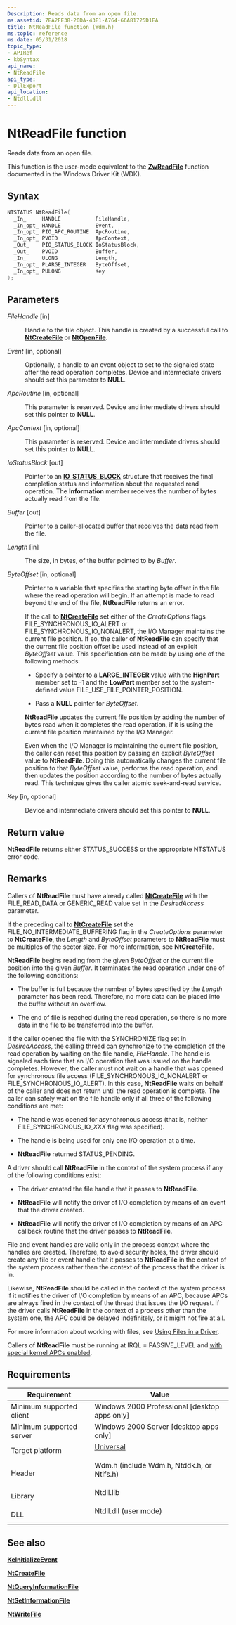 ```yaml
---
Description: Reads data from an open file.
ms.assetid: 7EA2FE38-20DA-43E1-A764-66A81725D1EA
title: NtReadFile function (Wdm.h)
ms.topic: reference
ms.date: 05/31/2018
topic_type: 
- APIRef
- kbSyntax
api_name: 
- NtReadFile
api_type: 
- DllExport
api_location: 
- Ntdll.dll
---
```


# NtReadFile function

Reads data from an open file.

This function is the user-mode equivalent to the [**ZwReadFile**](/windows-hardware/drivers/ddi/ntifs/nf-ntifs-ntreadfile) function documented in the Windows Driver Kit (WDK).

## Syntax


```C++
NTSTATUS NtReadFile(
  _In_     HANDLE           FileHandle,
  _In_opt_ HANDLE           Event,
  _In_opt_ PIO_APC_ROUTINE  ApcRoutine,
  _In_opt_ PVOID            ApcContext,
  _Out_    PIO_STATUS_BLOCK IoStatusBlock,
  _Out_    PVOID            Buffer,
  _In_     ULONG            Length,
  _In_opt_ PLARGE_INTEGER   ByteOffset,
  _In_opt_ PULONG           Key
);
```



## Parameters

<dl> <dt>

*FileHandle* \[in\]
</dt> <dd>

Handle to the file object. This handle is created by a successful call to [**NtCreateFile**](/windows/desktop/api/Winternl/nf-winternl-ntcreatefile) or [**NtOpenFile**](/windows/desktop/api/Winternl/nf-winternl-ntopenfile).

</dd> <dt>

*Event* \[in, optional\]
</dt> <dd>

Optionally, a handle to an event object to set to the signaled state after the read operation completes. Device and intermediate drivers should set this parameter to **NULL**.

</dd> <dt>

*ApcRoutine* \[in, optional\]
</dt> <dd>

This parameter is reserved. Device and intermediate drivers should set this pointer to **NULL**.

</dd> <dt>

*ApcContext* \[in, optional\]
</dt> <dd>

This parameter is reserved. Device and intermediate drivers should set this pointer to **NULL**.

</dd> <dt>

*IoStatusBlock* \[out\]
</dt> <dd>

Pointer to an [**IO\_STATUS\_BLOCK**](/windows-hardware/drivers/ddi/wdm/ns-wdm-_io_status_block) structure that receives the final completion status and information about the requested read operation. The **Information** member receives the number of bytes actually read from the file.

</dd> <dt>

*Buffer* \[out\]
</dt> <dd>

Pointer to a caller-allocated buffer that receives the data read from the file.

</dd> <dt>

*Length* \[in\]
</dt> <dd>

The size, in bytes, of the buffer pointed to by *Buffer*.

</dd> <dt>

*ByteOffset* \[in, optional\]
</dt> <dd>

Pointer to a variable that specifies the starting byte offset in the file where the read operation will begin. If an attempt is made to read beyond the end of the file, **NtReadFile** returns an error.

If the call to [**NtCreateFile**](/windows/desktop/api/Winternl/nf-winternl-ntcreatefile) set either of the *CreateOptions* flags FILE\_SYNCHRONOUS\_IO\_ALERT or FILE\_SYNCHRONOUS\_IO\_NONALERT, the I/O Manager maintains the current file position. If so, the caller of **NtReadFile** can specify that the current file position offset be used instead of an explicit *ByteOffset* value. This specification can be made by using one of the following methods:

-   Specify a pointer to a **LARGE\_INTEGER** value with the **HighPart** member set to -1 and the **LowPart** member set to the system-defined value FILE\_USE\_FILE\_POINTER\_POSITION.

-   Pass a **NULL** pointer for *ByteOffset*.

**NtReadFile** updates the current file position by adding the number of bytes read when it completes the read operation, if it is using the current file position maintained by the I/O Manager.

Even when the I/O Manager is maintaining the current file position, the caller can reset this position by passing an explicit *ByteOffset* value to **NtReadFile**. Doing this automatically changes the current file position to that *ByteOffset* value, performs the read operation, and then updates the position according to the number of bytes actually read. This technique gives the caller atomic seek-and-read service.

</dd> <dt>

*Key* \[in, optional\]
</dt> <dd>

Device and intermediate drivers should set this pointer to **NULL**.

</dd> </dl>

## Return value

**NtReadFile** returns either STATUS\_SUCCESS or the appropriate NTSTATUS error code.

## Remarks

Callers of **NtReadFile** must have already called [**NtCreateFile**](/windows/desktop/api/Winternl/nf-winternl-ntcreatefile) with the FILE\_READ\_DATA or GENERIC\_READ value set in the *DesiredAccess* parameter.

If the preceding call to [**NtCreateFile**](/windows/desktop/api/Winternl/nf-winternl-ntcreatefile) set the FILE\_NO\_INTERMEDIATE\_BUFFERING flag in the *CreateOptions* parameter to **NtCreateFile**, the *Length* and *ByteOffset* parameters to **NtReadFile** must be multiples of the sector size. For more information, see **NtCreateFile**.

**NtReadFile** begins reading from the given *ByteOffset* or the current file position into the given *Buffer*. It terminates the read operation under one of the following conditions:

-   The buffer is full because the number of bytes specified by the *Length* parameter has been read. Therefore, no more data can be placed into the buffer without an overflow.

-   The end of file is reached during the read operation, so there is no more data in the file to be transferred into the buffer.

If the caller opened the file with the SYNCHRONIZE flag set in *DesiredAccess*, the calling thread can synchronize to the completion of the read operation by waiting on the file handle, *FileHandle*. The handle is signaled each time that an I/O operation that was issued on the handle completes. However, the caller must not wait on a handle that was opened for synchronous file access (FILE\_SYNCHRONOUS\_IO\_NONALERT or FILE\_SYNCHRONOUS\_IO\_ALERT). In this case, **NtReadFile** waits on behalf of the caller and does not return until the read operation is complete. The caller can safely wait on the file handle only if all three of the following conditions are met:

-   The handle was opened for asynchronous access (that is, neither FILE\_SYNCHRONOUS\_IO\_*XXX* flag was specified).

-   The handle is being used for only one I/O operation at a time.

-   **NtReadFile** returned STATUS\_PENDING.

A driver should call **NtReadFile** in the context of the system process if any of the following conditions exist:

-   The driver created the file handle that it passes to **NtReadFile**.

-   **NtReadFile** will notify the driver of I/O completion by means of an event that the driver created.

-   **NtReadFile** will notify the driver of I/O completion by means of an APC callback routine that the driver passes to **NtReadFile**.

File and event handles are valid only in the process context where the handles are created. Therefore, to avoid security holes, the driver should create any file or event handle that it passes to **NtReadFile** in the context of the system process rather than the context of the process that the driver is in.

Likewise, **NtReadFile** should be called in the context of the system process if it notifies the driver of I/O completion by means of an APC, because APCs are always fired in the context of the thread that issues the I/O request. If the driver calls **NtReadFile** in the context of a process other than the system one, the APC could be delayed indefinitely, or it might not fire at all.

For more information about working with files, see [Using Files in a Driver](/windows-hardware/drivers/kernel/using-files-in-a-driver).

Callers of **NtReadFile** must be running at IRQL = PASSIVE\_LEVEL and [with special kernel APCs enabled](/windows-hardware/drivers/kernel/disabling-apcs).

## Requirements



| Requirement | Value |
|-------------------------------------|-----------------------------------------------------------------------------------------------------------------------------------------|
| Minimum supported client<br/> | Windows 2000 Professional \[desktop apps only\]<br/>                                                                              |
| Minimum supported server<br/> | Windows 2000 Server \[desktop apps only\]<br/>                                                                                    |
| Target platform<br/>          | <dl> <dt>[Universal](https://msdn.microsoft.com/Library/Windows/Hardware/EB2264A4-BAE8-446B-B9A5-19893936DDCA)</dt> </dl> |
| Header<br/>                   | <dl> <dt>Wdm.h (include Wdm.h, Ntddk.h, or Ntifs.h)</dt> </dl>                   |
| Library<br/>                  | <dl> <dt>Ntdll.lib</dt> </dl>                                                    |
| DLL<br/>                      | <dl> <dt>Ntdll.dll (user mode)</dt> </dl>                                        |



## See also

<dl> <dt>

[**KeInitializeEvent**](/windows-hardware/drivers/ddi/wdm/nf-wdm-keinitializeevent)
</dt> <dt>

[**NtCreateFile**](/windows/desktop/api/Winternl/nf-winternl-ntcreatefile)
</dt> <dt>

[**NtQueryInformationFile**](/windows-hardware/drivers/ddi/ntifs/nf-ntifs-ntqueryinformationfile)
</dt> <dt>

[**NtSetInformationFile**](/windows-hardware/drivers/ddi/ntifs/nf-ntifs-ntsetinformationfile)
</dt> <dt>

[**NtWriteFile**](/windows-hardware/drivers/ddi/ntifs/nf-ntifs-ntwritefile)
</dt> </dl>

 

 
